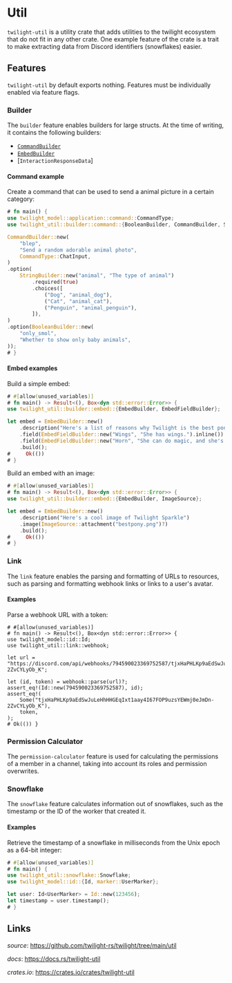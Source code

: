 # Util

`twilight-util` is a utility crate that adds utilities to the twilight
ecosystem that do not fit in any other crate. One example feature of the crate
is a trait to make extracting data from Discord identifiers (snowflakes) easier.

## Features

`twilight-util` by default exports nothing. Features must be individually
enabled via feature flags.

### Builder

The `builder` feature enables builders for large structs. At the time of
writing, it contains the following builders:
- [`CommandBuilder`]
- [`EmbedBuilder`]
- [`InteractionResponseData`]

#### Command example

Create a command that can be used to send a animal picture in a
certain category:

```rust
# fn main() {
use twilight_model::application::command::CommandType;
use twilight_util::builder::command::{BooleanBuilder, CommandBuilder, StringBuilder};

CommandBuilder::new(
    "blep",
    "Send a random adorable animal photo",
    CommandType::ChatInput,
)
.option(
    StringBuilder::new("animal", "The type of animal")
        .required(true)
        .choices([
            ("Dog", "animal_dog"),
            ("Cat", "animal_cat"),
            ("Penguin", "animal_penguin"),
        ]),
)
.option(BooleanBuilder::new(
    "only_smol",
    "Whether to show only baby animals",
));
# }
```

#### Embed examples

Build a simple embed:

```rust
# #[allow(unused_variables)]
# fn main() -> Result<(), Box<dyn std::error::Error>> {
use twilight_util::builder::embed::{EmbedBuilder, EmbedFieldBuilder};

let embed = EmbedBuilder::new()
    .description("Here's a list of reasons why Twilight is the best pony:")
    .field(EmbedFieldBuilder::new("Wings", "She has wings.").inline())
    .field(EmbedFieldBuilder::new("Horn", "She can do magic, and she's really good at it.").inline())
    .build();
#     Ok(())
# }
```

Build an embed with an image:

```rust
# #[allow(unused_variables)]
# fn main() -> Result<(), Box<dyn std::error::Error>> {
use twilight_util::builder::embed::{EmbedBuilder, ImageSource};

let embed = EmbedBuilder::new()
    .description("Here's a cool image of Twilight Sparkle")
    .image(ImageSource::attachment("bestpony.png")?)
    .build();
#     Ok(())
# }
```

### Link

The `link` feature enables the parsing and formatting of URLs to resources, such
as parsing and formatting webhook links or links to a user's avatar.

#### Examples

Parse a webhook URL with a token:

```rust,no_run
# #[allow(unused_variables)]
# fn main() -> Result<(), Box<dyn std::error::Error>> {
use twilight_model::id::Id;
use twilight_util::link::webhook;

let url = "https://discord.com/api/webhooks/794590023369752587/tjxHaPHLKp9aEdSwJuLeHhHHGEqIxt1aay4I67FOP9uzsYEWmj0eJmDn-2ZvCYLyOb_K";

let (id, token) = webhook::parse(url)?;
assert_eq!(Id::new(794590023369752587), id);
assert_eq!(
    Some("tjxHaPHLKp9aEdSwJuLeHhHHGEqIxt1aay4I67FOP9uzsYEWmj0eJmDn-2ZvCYLyOb_K"),
    token,
);
# Ok(()) }
```

### Permission Calculator

The `permission-calculator` feature is used for calculating the permissions
of a member in a channel, taking into account its roles and permission
overwrites.

### Snowflake

The `snowflake` feature calculates information out of snowflakes, such as the
timestamp or the ID of the worker that created it.

#### Examples

Retrieve the timestamp of a snowflake in milliseconds from the Unix epoch as a
64-bit integer:

```rust
# #[allow(unused_variables)]
# fn main() {
use twilight_util::snowflake::Snowflake;
use twilight_model::id::{Id, marker::UserMarker};

let user: Id<UserMarker> = Id::new(123456);
let timestamp = user.timestamp();
# }
```


## Links

*source*: <https://github.com/twilight-rs/twilight/tree/main/util>

*docs*: <https://docs.rs/twilight-util>

*crates.io*: <https://crates.io/crates/twilight-util>

[`CommandBuilder`]: https://api.twilight.rs/twilight_util/builder/command/struct.CommandBuilder.html
[`EmbedBuilder`]: https://api.twilight.rs/twilight_util/builder/embed/struct.EmbedBuilder.html
[`InteractionResponseDataBuilder`]: https://api.twilight.rs/twilight_util/builder/struct.InteractionResponseDataBuilder.html
